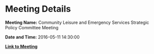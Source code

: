 # Meeting Details

**Meeting Name:** Community Leisure and Emergency Services Strategic Policy Committee Meeting

**Date and Time:** 2016-05-11 14:30:00

**[Link to Meeting](https://www.limerick.ie/council/whats-on/community-leisure-and-emergency-services-strategic-policy-committee-meeting-5)**
